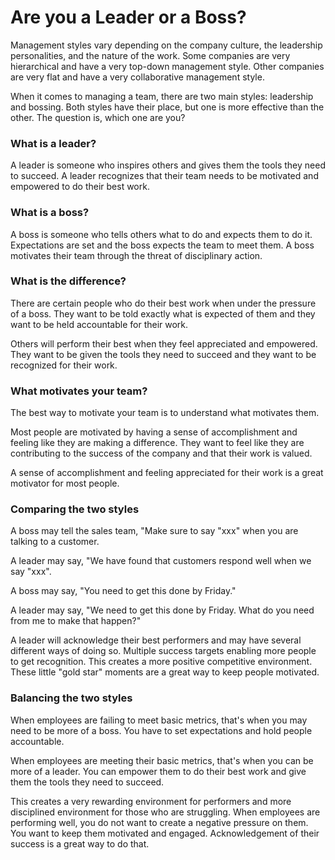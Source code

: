 # Are you a Leader or a Boss?

Management styles vary depending on the company culture, the leadership personalities, and the nature
of the work.  Some companies are very hierarchical and have a very top-down management style.  Other
companies are very flat and have a very collaborative management style. 

When it comes to managing a team, there are two main styles: leadership and bossing.  Both styles
have their place, but one is more effective than the other.  The question is, which one are you?

### What is a leader?
A leader is someone who inspires others and gives them the tools they need to succeed.  A leader 
recognizes that their team needs to be motivated and empowered to do their best work. 

### What is a boss?
A boss is someone who tells others what to do and expects them to do it. Expectations are set and
the boss expects the team to meet them.  A boss motivates their team through the threat of disciplinary
action.

### What is the difference?
There are certain people who do their best work when under the pressure of a boss. They want to be told
exactly what is expected of them and they want to be held accountable for their work.

Others will perform their best when they feel appreciated and empowered.  They want to be given the
tools they need to succeed and they want to be recognized for their work.

### What motivates your team?
The best way to motivate your team is to understand what motivates them. 

Most people are motivated by having a sense of accomplishment and feeling like they are 
making a difference.  They want to feel like they are contributing to the success of the 
company and that their work is valued.

A sense of accomplishment and feeling appreciated for their work is a great motivator for most people.

### Comparing the two styles

A boss may tell the sales team, "Make sure to say "xxx" when you are talking to a customer.

A leader may say, "We have found that customers respond well when we say "xxx".

A boss may say, "You need to get this done by Friday."

A leader may say, "We need to get this done by Friday.  What do you need from me to make that happen?"

A leader will acknowledge their best performers and may have several different ways of doing so.
Multiple success targets enabling more people to get recognition.  This creates a more positive 
competitive environment.  These little "gold star" moments are a great way to keep people motivated.

### Balancing the two styles

When employees are failing to meet basic metrics, that's when you may need to be more of a boss.  You
have to set expectations and hold people accountable. 

When employees are meeting their basic metrics, that's when you can be more of a leader.  You can
empower them to do their best work and give them the tools they need to succeed.

This creates a very rewarding environment for performers and more disciplined environment for those
who are struggling. When employees are performing well, you do not want to create a negative pressure
on them.  You want to keep them motivated and engaged.  Acknowledgement of their success is a great
way to do that.


